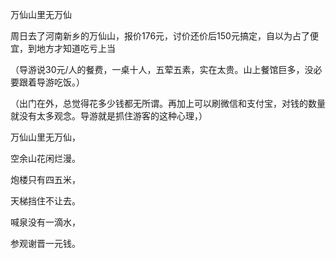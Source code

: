 
万仙山里无万仙

周日去了河南新乡的万仙山，报价176元，讨价还价后150元搞定，自以为占了便宜，到地方才知道吃亏上当


（导游说30元/人的餐费，一桌十人，五荤五素，实在太贵。山上餐馆巨多，没必要跟着导游吃饭。）

（出门在外，总觉得花多少钱都无所谓。再加上可以刷微信和支付宝，对钱的数量就没有太多观念。导游就是抓住游客的这种心理，）

万仙山里无万仙，

空余山花闲烂漫。

炮楼只有四五米，

天梯挡住不让去。

喊泉没有一滴水，

参观谢晋一元钱。
<!--stackedit_data:
eyJoaXN0b3J5IjpbLTYwMjI4NDU4NSwtMjIwMDA4OTkwXX0=
-->
